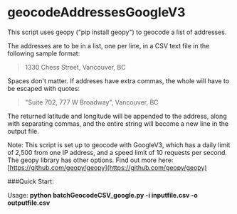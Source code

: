 # geocodeAddressesGoogleV3

This script uses geopy ("pip install geopy") to geocode a list of addresses.

The addresses are to be in a list, one per line, in a CSV text file in the following sample format:

> 1330 Chess Street, Vancouver, BC

Spaces don't matter. If addreses have extra commas, the whole will have to be escaped with quotes:

> "Suite 702, 777 W Broadway", Vancouver, BC


The returned latitude and longitude will be appended to the address, along with separating commas, and the entire string will become a new line in the output file.

Note: This script is set up to geocode with GoogleV3, which has a daily limit of 2,500 from one IP address, and a speed limit of 10 requests per second. The geopy library has other options. Find out more here: [https://github.com/geopy/geopy](https://github.com/geopy/geopy)

###Quick Start:

Usage: **python batchGeocodeCSV_google.py -i inputfile.csv -o outputfile.csv**